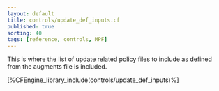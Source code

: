 ```yaml
---
layout: default
title: controls/update_def_inputs.cf
published: true
sorting: 40
tags: [reference, controls, MPF]
---
```


This is where the list of update related policy files to include as defined
from the augments file is included.

[%CFEngine_library_include(controls/update_def_inputs)%]

